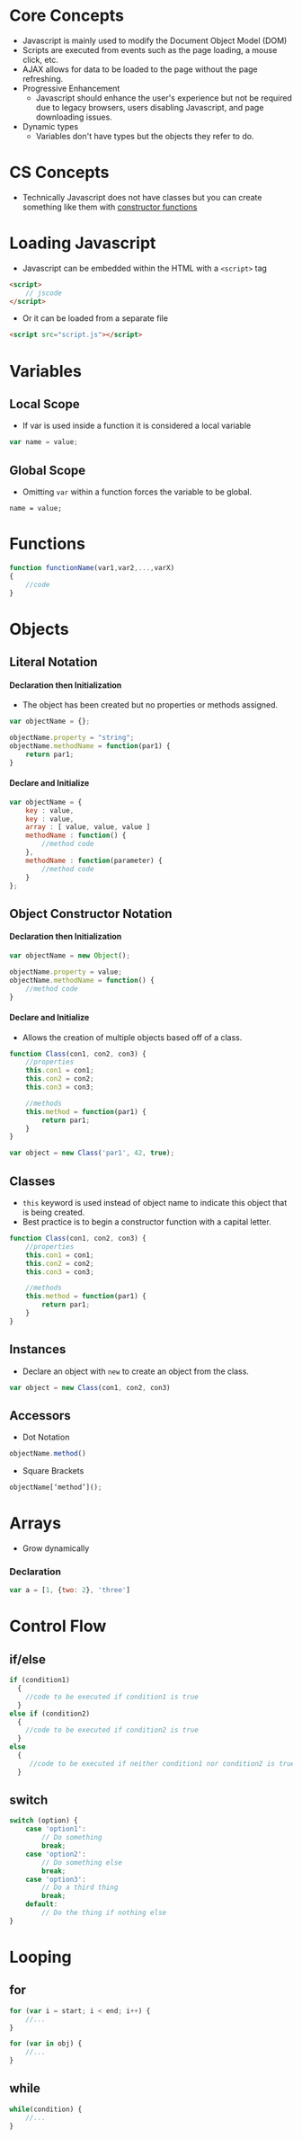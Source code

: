 # Core Concepts
* Javascript is mainly used to modify the Document Object Model (DOM)
* Scripts are executed from events such as the page loading, a mouse click, etc.
* AJAX allows for data to be loaded to the page without the page refreshing.
* Progressive Enhancement
    * Javascript should enhance the user's experience but not be required due to legacy browsers, users disabling Javascript, and page downloading issues.
* Dynamic types
    * Variables don't have types but the objects they refer to do.

# CS Concepts
* Technically Javascript does not have classes but you can create something like them with [constructor functions](#classes)

# Loading Javascript
* Javascript can be embedded within the HTML with a `<script>` tag
```html
<script>
    // jscode
</script>
```
* Or it can be loaded from a separate file
```html
<script src="script.js"></script>
```


# Variables
## Local Scope
* If var is used inside a function it is considered a local variable
```js
var name = value;
```

## Global Scope
* Omitting `var` within a function forces the variable to be global.
```
name = value;
```

# Functions
```js
function functionName(var1,var2,...,varX) 
{
    //code 
}
```

# Objects

## Literal Notation

#### Declaration then Initialization
* The object has been created but no properties or methods assigned.
```js
var objectName = {};

objectName.property = "string";
objectName.methodName = function(par1) {
    return par1;
}
```

#### Declare and Initialize
```js
var objectName = {
    key : value,
    key : value,
    array : [ value, value, value ]
    methodName : function() {
    	//method code
    },
    methodName : function(parameter) {
    	//method code
    }
};
```

## Object Constructor Notation
#### Declaration then Initialization
```js
var objectName = new Object();

objectName.property = value;
objectName.methodName = function() {
    //method code
}
```

#### Declare and Initialize
* Allows the creation of multiple objects based off of a class.
```js
function Class(con1, con2, con3) {
    //properties
    this.con1 = con1;
    this.con2 = con2;
    this.con3 = con3;

    //methods
    this.method = function(par1) {
        return par1;
    }
}

var object = new Class('par1', 42, true);
```

## Classes
* `this` keyword is used instead of object name to indicate this object that is being created.
* Best practice is to begin a constructor function with a capital letter.

```js
function Class(con1, con2, con3) {
    //properties
    this.con1 = con1;
    this.con2 = con2;
    this.con3 = con3;

    //methods
    this.method = function(par1) {
        return par1;
    }
}
```

## Instances
* Declare an object with `new` to create an object from the class.

```js
var object = new Class(con1, con2, con3)
```

## Accessors
* Dot Notation
```js
objectName.method()
```

* Square Brackets
```js
objectName[‘method’]();
```

# Arrays
* Grow dynamically

### Declaration

```js
var a = [1, {two: 2}, 'three']
```
# Control Flow
## if/else

```js
if (condition1)
  {
  	//code to be executed if condition1 is true
  }
else if (condition2)
  {
  	//code to be executed if condition2 is true
  }
else
  {
 	 //code to be executed if neither condition1 nor condition2 is true
  }

```

## switch
```js
switch (option) {
    case 'option1':
        // Do something
        break;
    case 'option2':
        // Do something else
        break;
    case 'option3':
        // Do a third thing
        break;
    default:
        // Do the thing if nothing else
}

```

# Looping
## for
```js
for (var i = start; i < end; i++) {
    //...
}
```

```js
for (var in obj) {
    //...
}
```

## while
```js
while(condition) {
    //...
}
```




